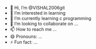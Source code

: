 - 👋 Hi, I’m @VISHAL2006git
- 👀 I’m interested in learning 
- 🌱 I’m currently learning c programming 
- 💞️ I’m looking to collaborate on ...
- 📫 How to reach me ...
- 😄 Pronouns: ...
- ⚡ Fun fact: ...

<!---
VISHAL2006git/VISHAL2006git is a ✨ special ✨ repository because its `README.md` (this file) appears on your GitHub profile.
You can click the Preview link to take a look at your changes.
--->
